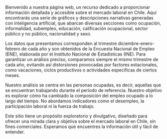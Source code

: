 Bienvenido a nuestra página web, un recurso dedicado a proporcionar información detallada y accesible sobre el mercado laboral en Chile. Aquí encontrarás una serie de gráficos y descripciones narrativas generadas con inteligencia artificial, que abarcan diversas secciones como ocupación, informalidad, subempleo, educación, calificación ocupacional, sector público y no público, nacionalidad y sexo.

Los datos que presentamos corresponden al trimestre diciembre-enero-febrero de cada año y son obtenidos de la Encuesta Nacional de Empleo (ENE), elaborada por el Instituto Nacional de Estadísticas (INE). Para garantizar un análisis preciso, comparamos siempre el mismo trimestre de cada año, evitando así distorsiones provocadas por factores estacionales, como vacaciones, ciclos productivos o actividades específicas de ciertos meses.

Nuestro análisis se centra en las personas ocupadas, es decir, aquellas que se encuentran trabajando durante el período de referencia. Nuestro objetivo es explorar cómo ha cambiado la composición del empleo ocupado a lo largo del tiempo. No abordamos indicadores como el desempleo, la participación laboral ni la fuerza de trabajo.

Este sitio tiene un propósito exploratorio y divulgativo, diseñado para ofrecer una mirada clara y objetiva sobre el mercado laboral en Chile, sin fines comerciales. Esperamos que encuentres la información útil y fácil de entender.
